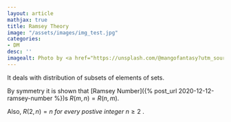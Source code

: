 ```yaml
---
layout: article
mathjax: true
title: Ramsey Theory
image: "/assets/images/img_test.jpg"
categories:
- DM
desc: '' 
imagealt: Photo by <a href="https://unsplash.com/@mangofantasy?utm_source=unsplash&utm_medium=referral&utm_content=creditCopyText">Tim Johnson</a> on <a href="https://unsplash.com/s/photos/logic?utm_source=unsplash&utm_medium=referral&utm_content=creditCopyText">Unsplash</a>
---
```


It deals with distribution of subsets of elements of sets.

By symmetry it is shown that [Ramsey Number]({% post_url 2020-12-12-ramsey-number %})s $R(m, n)  = R(n, m)$.

Also, $R(2, n)=n\ for\ every\ postive\ integer\ n \ge 2$ .